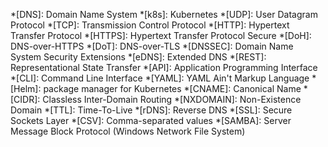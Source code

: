 *[DNS]: Domain Name System
*[k8s]: Kubernetes
*[UDP]: User Datagram Protocol
*[TCP]: Transmission Control Protocol
*[HTTP]: Hypertext Transfer Protocol
*[HTTPS]: Hypertext Transfer Protocol Secure
*[DoH]: DNS-over-HTTPS
*[DoT]: DNS-over-TLS
*[DNSSEC]: Domain Name System Security Extensions
*[eDNS]: Extended DNS
*[REST]: Representational State Transfer
*[API]: Application Programming Interface
*[CLI]: Command Line Interface
*[YAML]: YAML Ain't Markup Language
*[Helm]: package manager for Kubernetes
*[CNAME]: Canonical Name
*[CIDR]: Classless Inter-Domain Routing
*[NXDOMAIN]: Non-Existence Domain
*[TTL]: Time-To-Live
*[rDNS]: Reverse DNS
*[SSL]: Secure Sockets Layer
*[CSV]: Comma-separated values
*[SAMBA]: Server Message Block Protocol (Windows Network File System)